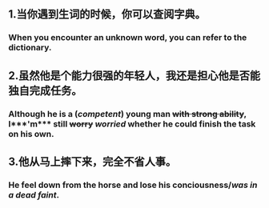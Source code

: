 ## 1.当你遇到生词的时候，你可以查阅字典。

### When you encounter an unknown word, you can refer to the dictionary.

## 2.虽然他是个能力很强的年轻人，我还是担心他是否能独自完成任务。

### Although he is a (***competent***) young man ~~with strong ability~~, I***'m*** still ~~worry~~ ***worried*** whether he could finish the task on his own. 

## 3.他从马上摔下来，完全不省人事。

### He feel down from the horse and lose his conciousness/***was in a dead faint***.